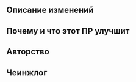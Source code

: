 <!--
Более подробно про оформление ПР-ов можно прочитать тут: https://github.com/TauCetiStation/TauCetiClassic/wiki/Styling-of-Pull-Requests-for-Dummies
-->

## Описание изменений

<!--
Опишите изменения данного ПР-а.
Если есть связные ишью (issues), или другие ПРы - укажите их тут, для автоматического закрытия ишью следует использовать ключевые слова https://help.github.com/en/articles/closing-issues-using-keywords
Если есть связное форумное обсуждение на тему изменений - укажите ссылку на эту тему.
-->

## Почему и что этот ПР улучшит

<!--
Опишите причину для изменений.
Этот пункт особенно важен для описания изменений баланса, новых механик.
-->

## Авторство

<!-- Опциональный пункт!
Если авторство не полностью ваше, вы делаете порт с другого билда - обязательно укажите первоисточник изменений!
Для крупных комплексных изменений достаточно будет указать билд(ы)-первоисточник, в остальных случаях можете указать исходный ПР.
-->

## Чеинжлог

<!-- Опциональный пункт!
Если это что-то, о чём следует сообщить игрокам - опишите по форме (https://github.com/TauCetiStation/TauCetiClassic/wiki/Styling-of-Pull-Requests-for-Dummies#Changelog) свои изменения для игрового чеинжлога, они будут отображены на специальной страничке http://changelog.taucetistation.org

Список классификаторов для быстрого копирования: bugfix, rscadd, rscdel, image, sound, spellcheck, tweak, balance, map, performance, experiment
  
Пример списка:
:cl:
 - image: Добавлен плакат с изображением статного мужчины с конусом на голове и арбузами вокруг него.
 - image: С плаката чужого в форме горничной убрана цензура.
-->
